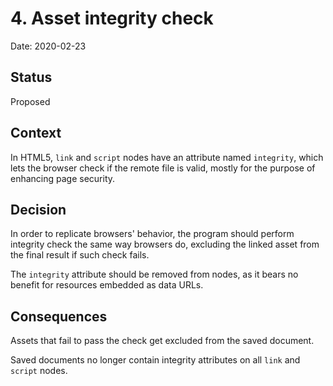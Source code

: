# 4. Asset integrity check

Date: 2020-02-23

## Status

Proposed

## Context

In HTML5, `link` and `script` nodes have an attribute named
`integrity`, which lets the browser check if the remote file is
valid, mostly for the purpose of enhancing page security.

## Decision

In order to replicate browsers' behavior, the program should
perform integrity check the same way browsers do, excluding the
linked asset from the final result if such check fails.

The `integrity` attribute should be removed from nodes,
as it bears no benefit for resources embedded as data URLs.

## Consequences

Assets that fail to pass the check get excluded from the saved document.

Saved documents no longer contain integrity attributes on all `link` and `script` nodes.
